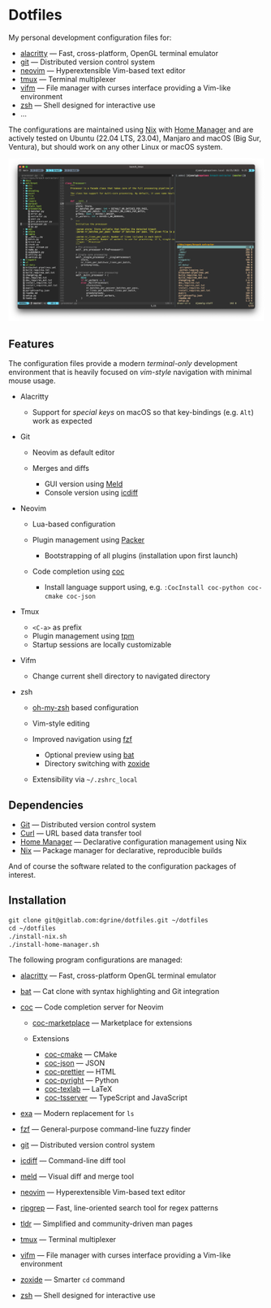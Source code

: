 # Dotfiles

My personal development configuration files for:

* [alacritty](https://github.com/alacritty/alacritty) — Fast, cross-platform, OpenGL terminal emulator
* [git](https://git-scm.com) — Distributed version control system 
* [neovim](https://neovim.io) — Hyperextensible Vim-based text editor
* [tmux](https://github.com/tmux/tmux/wiki) — Terminal multiplexer
* [vifm](https://vifm.info) — File manager with curses interface providing a Vim-like environment 
* [zsh](https://zsh.sourceforge.io) — Shell designed for interactive use
* ...

The configurations are maintained using [Nix](https://nixos.org/) with [Home Manager](https://github.com/nix-community/home-manager) and are actively tested on Ubuntu (22.04 LTS, 23.04), 
Manjaro and macOS (Big Sur, Ventura), but should work on any other Linux or macOS system.

![Example of Neovim, Vifm and zsh running inside a Tmux session within Alacritty](screenshot.png)

## Features

The configuration files provide a modern _terminal-only_ development environment
that is heavily focused on _vim-style_ navigation with minimal mouse usage.

* Alacritty

    * Support for _special keys_ on macOS so that key-bindings (e.g. `Alt`) work as expected

* Git

    * Neovim as default editor
    * Merges and diffs

        * GUI version using [Meld](https://meldmerge.org)
        * Console version using [icdiff](https://github.com/jeffkaufman/icdiff)

* Neovim

    * Lua-based configuration
    * Plugin management using [Packer](https://github.com/wbthomason/packer.nvim)

        * Bootstrapping of all plugins (installation upon first launch)

    * Code completion using [coc](https://github.com/neoclide/coc.nvim)
        
        * Install language support using, e.g. `:CocInstall coc-python coc-cmake coc-json`

* Tmux

    * `<C-a>` as prefix
    * Plugin management using [tpm](https://github.com/tmux-plugins/tpm)
    * Startup sessions are locally customizable 

* Vifm

    * Change current shell directory to navigated directory

* zsh

    * [oh-my-zsh](https://ohmyz.sh) based configuration
    * Vim-style editing
    * Improved navigation using [fzf](https://github.com/junegunn/fzf)

        * Optional preview using [bat](https://github.com/sharkdp/bat)
        * Directory switching with [zoxide](https://github.com/ajeetdsouza/zoxide)

    * Extensibility via `~/.zshrc_local`


## Dependencies

* [Git](https://git-scm.com) — Distributed version control system 
* [Curl](https://curl.se) — URL based data transfer tool
* [Home Manager](https://github.com/nix-community/home-manager) — Declarative configuration management using Nix
* [Nix](https://nixos.org/) — Package manager for declarative, reproducible builds

And of course the software related to the configuration packages of interest.

## Installation

```
git clone git@gitlab.com:dgrine/dotfiles.git ~/dotfiles
cd ~/dotfiles
./install-nix.sh
./install-home-manager.sh
```

The following program configurations are managed:

* [alacritty](https://github.com/alacritty/alacritty) — Fast, cross-platform OpenGL terminal emulator
* [bat](https://github.com/sharkdp/bat) — Cat clone with syntax highlighting and Git integration
* [coc](https://github.com/neoclide/coc.nvim) — Code completion server for Neovim

    * [coc-marketplace](https://github.com/fannheyward/coc-marketplace) — Marketplace for extensions
    * Extensions

        * [coc-cmake](https://github.com/voldikss/coc-cmake) — CMake
        * [coc-json](https://github.com/neoclide/coc-json) — JSON
        * [coc-prettier](https://github.com/neoclide/coc-prettier) — HTML
        * [coc-pyright](https://github.com/fannheyward/coc-pyright) — Python
        * [coc-texlab](https://github.com/fannheyward/coc-texlab)  — LaTeX
        * [coc-tsserver](https://github.com/neoclide/coc-tsserver) — TypeScript and JavaScript

* [exa](https://github.com/ogham/exa) — Modern replacement for `ls`
* [fzf](https://github.com/junegunn/fzf) — General-purpose command-line fuzzy finder
* [git](https://git-scm.com) — Distributed version control system 
* [icdiff](https://github.com/jeffkaufman/icdiff) — Command-line diff tool
* [meld](https://meldmerge.org) — Visual diff and merge tool
* [neovim](https://neovim.io) — Hyperextensible Vim-based text editor
* [ripgrep](https://github.com/BurntSushi/ripgrep) — Fast, line-oriented search tool for regex patterns
* [tldr](https://tldr.sh/) — Simplified and community-driven man pages
* [tmux](https://github.com/tmux/tmux/wiki) — Terminal multiplexer
* [vifm](https://vifm.info) — File manager with curses interface providing a Vim-like environment 
* [zoxide](https://github.com/ajeetdsouza/zoxide) — Smarter `cd` command
* [zsh](https://zsh.sourceforge.io) — Shell designed for interactive use

